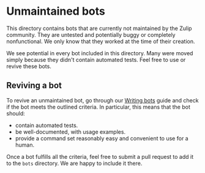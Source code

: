 # Unmaintained bots

This directory contains bots that are currently not maintained by the Zulip
community. They are untested and potentially buggy or completely nonfunctional.
We only know that they worked at the time of their creation.

We see potential in every bot included in this directory. Many were moved simply
because they didn't contain automated tests. Feel free to use or revive
these bots.

## Reviving a bot

To revive an unmaintained bot, go through our [Writing bots](
https://chat.zulip.org/api/writing-bots) guide and check if
the bot meets the outlined criteria.
In particular, this means that the bot should:
* contain automated tests.
* be well-documented, with usage examples.
* provide a command set reasonably easy and convenient to use for a human.

Once a bot fulfills all the criteria, feel free to submit a pull request to add it
to the `bots` directory. We are happy to include it there.
